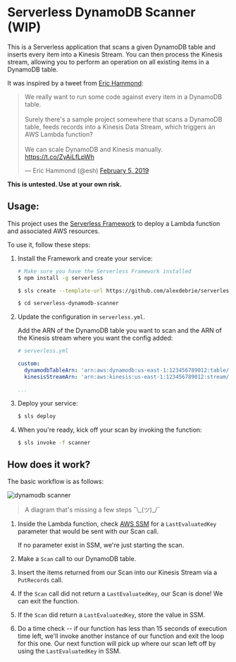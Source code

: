 # Serverless DynamoDB Scanner (WIP)

This is a Serverless application that scans a given DynamoDB table and inserts every item into a Kinesis Stream. You can then process the Kinesis stream, allowing you to perform an operation on all existing items in a DynamoDB table.

It was inspired by a tweet from [Eric Hammond](https://twitter.com/esh):

<blockquote class="twitter-tweet" data-lang="en"><p lang="en" dir="ltr">We really want to run some code against every item in a DynamoDB table.<br><br>Surely there&#39;s a sample project somewhere that scans a DynamoDB table, feeds records into a Kinesis Data Stream, which triggers an AWS Lambda function?<br><br>We can scale DynamoDB and Kinesis manually. <a href="https://t.co/ZyAiLfLpWh">https://t.co/ZyAiLfLpWh</a></p>&mdash; Eric Hammond (@esh) <a href="https://twitter.com/esh/status/1092580853429952512?ref_src=twsrc%5Etfw">February 5, 2019</a></blockquote>

**This is untested. Use at your own risk.**

## Usage:

This project uses the [Serverless Framework](https://github.com/serverless/serverless) to deploy a Lambda function and associated AWS resources.

To use it, follow these steps:

1. Install the Framework and create your service:

	```bash
	# Make sure you have the Serverless Framework installed
	$ npm install -g serverless
	
	$ sls create --template-url https://github.com/alexdebrie/serverless-dynamodb-scanner --path serverless-dynamodb-scanner
	
	$ cd serverless-dynamodb-scanner
	```

2. Update the configuration in `serverless.yml`.

	Add the ARN of the DynamoDB table you want to scan and the ARN of the Kinesis stream where you want the config added:

	```yml
	# serverless.yml
	
	custom:
	  dynamodbTableArn: 'arn:aws:dynamodb:us-east-1:123456789012:table/my_table'
	  kinesisStreamArn: 'arn:aws:kinesis:us-east-1:123456789012:stream/my-stream'
	
	...
	```

3. Deploy your service:

	```bash
	$ sls deploy
	```

4. When you're ready, kick off your scan by invoking the function:

	```bash
	$ sls invoke -f scanner
	```
	
	
## How does it work?

The basic workflow is as follows:

![dynamodb scanner](https://user-images.githubusercontent.com/6509926/52250445-a396a680-28bd-11e9-9f41-22efa66266c8.png)

> A diagram that's missing a few steps ¯\\\_(ツ)_/¯

1. Inside the Lambda function, check [AWS SSM](https://docs.aws.amazon.com/systems-manager/latest/userguide/systems-manager-paramstore.html) for a `LastEvaluatedKey` parameter that would be sent with our Scan call.

   If no parameter exist in SSM, we're just starting the scan.
   
2. Make a `Scan` call to our DynamoDB table.

3. Insert the items returned from our Scan into our Kinesis Stream via a `PutRecords` call.

4. If the `Scan` call did not return a `LastEvaluatedKey`, our Scan is done! We can exit the function.

5. If the `Scan` did return a `LastEvaluatedKey`, store the value in SSM.

6. Do a time check -- if our function has less than 15 seconds of execution time left, we'll invoke another instance of our function and exit the loop for this one. Our next function will pick up where our scan left off by using the `LastEvaluatedKey` in SSM.
